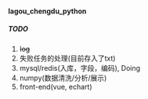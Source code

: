 #### lagou_chengdu_python

##### TODO
1. ~~log~~
1. 失败任务的处理(目前存入了txt)
2. mysql/redis(入库，字段，编码), Doing
3. numpy(数据清洗/分析/展示)
4. front-end(vue, echart)

